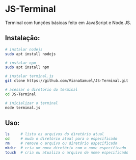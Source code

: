# JS-Terminal
Terminal com funções básicas feito em JavaScript e Node.JS.

## Instalação:
```bash
# instalar nodejs
sudo apt install nodejs

# instalar npm
sudo apt install npm

# instalar terminal.js
git clone https://github.com/VianaSamuel/JS-Terminal.git

# acessar o diretório do terminal
cd JS-Terminal

# inicializar o terminal
node terminal.js
```
## Uso:
```bash
ls     # lista os arquivos do diretório atual
cd     # muda o diretório atual para o especificado
rm     # remove o arquivo ou diretório especificado
mkdir  # cria um novo diretório com o nome especificado
touch  # cria ou atualiza o arquivo de nome especificado
```
